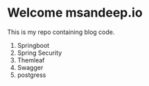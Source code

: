 # Welcome msandeep.io

This is my repo containing blog code. 

1. Springboot 
2. Spring Security
3. Themleaf
4. Swagger
5. postgress
 
